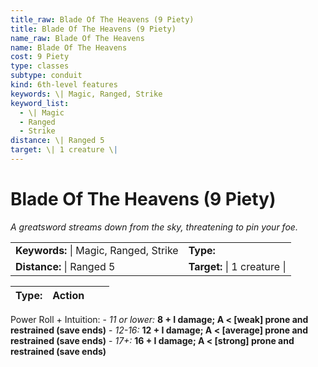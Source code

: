 ```yaml
---
title_raw: Blade Of The Heavens (9 Piety)
title: Blade Of The Heavens (9 Piety)
name_raw: Blade Of The Heavens
name: Blade Of The Heavens
cost: 9 Piety
type: classes
subtype: conduit
kind: 6th-level features
keywords: \| Magic, Ranged, Strike
keyword_list:
  - \| Magic
  - Ranged
  - Strike
distance: \| Ranged 5
target: \| 1 creature \|
---
```


# Blade Of The Heavens (9 Piety)

*A greatsword streams down from the sky, threatening to pin your foe.*

|                                        |                              |
| :------------------------------------- | :--------------------------- |
| **Keywords:** \| Magic, Ranged, Strike | **Type:**                    |
| **Distance:** \| Ranged 5              | **Target:** \| 1 creature \| |

| **Type:** | Action |     |     |
| --------- | ------ | --- | --- |

Power Roll + Intuition: - *11 or lower:* **8 + I damage; A \< \[weak\] prone and restrained (save ends)** - *12-16:* **12 + I damage; A \< \[average\] prone and restrained (save ends)** - *17+:* **16 + I damage; A \< \[strong\] prone and restrained (save ends)**
